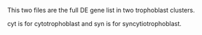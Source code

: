 This two files are the full DE gene list in two trophoblast clusters. 

cyt is for cytotrophoblast and syn is for syncytiotrophoblast.
